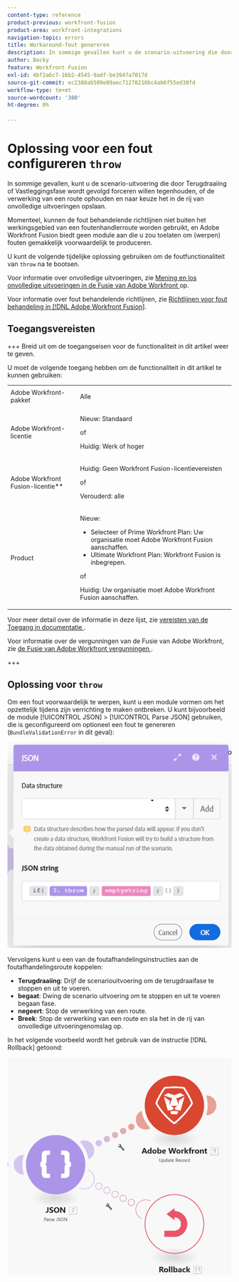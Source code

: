 ```yaml
---
content-type: reference
product-previous: workfront-fusion
product-area: workfront-integrations
navigation-topic: errors
title: Workaround-fout genereren
description: In sommige gevallen kunt u de scenario-uitvoering die door Terugdraaiing of Vastleggingsfase wordt gevolgd forceren willen tegenhouden of de verwerking van een route ophouden en naar keuze het in de rij van Mening opslaan en onvolledige uitvoeringen in de Fusie van Adobe Workfront oplossen.
author: Becky
feature: Workfront Fusion
exl-id: 4bf2a6c7-16b2-4545-9adf-be3947a7017d
source-git-commit: ec2388ab509e89aec71278210bc4ab6f55ed38fd
workflow-type: tm+mt
source-wordcount: '380'
ht-degree: 0%

---
```


# Oplossing voor een fout configureren `throw`

In sommige gevallen, kunt u de scenario-uitvoering die door Terugdraaiing of Vastleggingsfase wordt gevolgd forceren willen tegenhouden, of de verwerking van een route ophouden en naar keuze het in de rij van onvolledige uitvoeringen opslaan.

Momenteel, kunnen de fout behandelende richtlijnen niet buiten het werkingsgebied van een foutenhandlerroute worden gebruikt, en Adobe Workfront Fusion biedt geen module aan die u zou toelaten om (werpen) fouten gemakkelijk voorwaardelijk te produceren.

U kunt de volgende tijdelijke oplossing gebruiken om de foutfunctionaliteit van `throw` na te bootsen.

Voor informatie over onvolledige uitvoeringen, zie [ Mening en los onvolledige uitvoeringen in de Fusie van Adobe Workfront ](/help/workfront-fusion/manage-scenarios/view-and-resolve-incomplete-executions.md) op.

Voor informatie over fout behandelende richtlijnen, zie [ Richtlijnen voor fout behandeling in  [!DNL Adobe Workfront Fusion]](/help/workfront-fusion/references/errors/directives-for-error-handling.md).

## Toegangsvereisten

+++ Breid uit om de toegangseisen voor de functionaliteit in dit artikel weer te geven.

U moet de volgende toegang hebben om de functionaliteit in dit artikel te kunnen gebruiken:

<table style="table-layout:auto">
 <col> 
 <col> 
 <tbody> 
  <tr> 
   <td role="rowheader">Adobe Workfront-pakket 
   <td> <p>Alle</p> </td> 
  </tr> 
  <tr data-mc-conditions=""> 
   <td role="rowheader">Adobe Workfront-licentie</td> 
   <td> <p>Nieuw: Standaard</p><p>of</p><p>Huidig: Werk of hoger</p> </td> 
  </tr> 
  <tr> 
   <td role="rowheader">Adobe Workfront Fusion-licentie**</td> 
   <td>
   <p>Huidig: Geen Workfront Fusion-licentievereisten</p>
   <p>of</p>
   <p>Verouderd: alle </p>
   </td> 
  </tr> 
  <tr> 
   <td role="rowheader">Product</td> 
   <td>
   <p>Nieuw:</p> <ul><li>Selecteer of Prime Workfront Plan: Uw organisatie moet Adobe Workfront Fusion aanschaffen.</li><li>Ultimate Workfront Plan: Workfront Fusion is inbegrepen.</li></ul>
   <p>of</p>
   <p>Huidig: Uw organisatie moet Adobe Workfront Fusion aanschaffen.</p>
   </td> 
  </tr>
 </tbody> 
</table>

Voor meer detail over de informatie in deze lijst, zie [ vereisten van de Toegang in documentatie ](/help/workfront-fusion/references/licenses-and-roles/access-level-requirements-in-documentation.md).

Voor informatie over de vergunningen van de Fusie van Adobe Workfront, zie [ de Fusie van Adobe Workfront vergunningen ](/help/workfront-fusion/set-up-and-manage-workfront-fusion/licensing-operations-overview/license-automation-vs-integration.md).

+++

## Oplossing voor `throw`

Om een fout voorwaardelijk te werpen, kunt u een module vormen om het opzettelijk tijdens zijn verrichting te maken ontbreken. U kunt bijvoorbeeld de module [!UICONTROL JSON] > [!UICONTROL Parse JSON] gebruiken, die is geconfigureerd om optioneel een fout te genereren (`BundleValidationError` in dit geval):

![ fout JSON ](assets/json-parse-json.png)

Vervolgens kunt u een van de foutafhandelingsinstructies aan de foutafhandelingsroute koppelen:

* **Terugdraaiing**: Drijf de scenariouitvoering om de terugdraaifase te stoppen en uit te voeren.
* **begaat**: Dwing de scenario uitvoering om te stoppen en uit te voeren begaan fase.
* **negeert**: Stop de verwerking van een route.
* **Breek**: Stop de verwerking van een route en sla het in de rij van onvolledige uitvoeringenomslag op.

In het volgende voorbeeld wordt het gebruik van de instructie [!DNL Rollback] getoond:

![ de richtlijn van het Terugschroeven van prijzen ](assets/rollback-directive.png)
